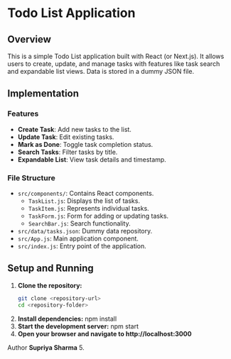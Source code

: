 # Todo List Application

## Overview

This is a simple Todo List application built with React (or Next.js). It allows users to create, update, and manage tasks with features like task search and expandable list views. Data is stored in a dummy JSON file.

## Implementation

### Features
- **Create Task**: Add new tasks to the list.
- **Update Task**: Edit existing tasks.
- **Mark as Done**: Toggle task completion status.
- **Search Tasks**: Filter tasks by title.
- **Expandable List**: View task details and timestamp.

### File Structure
- `src/components/`: Contains React components.
  - `TaskList.js`: Displays the list of tasks.
  - `TaskItem.js`: Represents individual tasks.
  - `TaskForm.js`: Form for adding or updating tasks.
  - `SearchBar.js`: Search functionality.
- `src/data/tasks.json`: Dummy data repository.
- `src/App.js`: Main application component.
- `src/index.js`: Entry point of the application.

## Setup and Running

1. **Clone the repository:**
   ```bash
   git clone <repository-url>
   cd <repository-folder>
2. **Install dependencies:** npm install
3. **Start the development server:** npm start
4. **Open your browser and navigate to http://localhost:3000**

Author
**Supriya Sharma**
5. 
    
